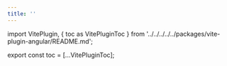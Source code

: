 ```yaml
---
title: ''
---
```


import VitePlugin, { toc as VitePluginToc } from '../../../../../packages/vite-plugin-angular/README.md';

<VitePlugin />

<!-- Workaround for generating table of contents -->
<!-- See https://github.com/facebook/docusaurus/issues/3915#issuecomment-896193142 -->

export const toc = [...VitePluginToc];
